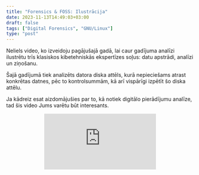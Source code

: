 ```yaml
---
title: "Forensics & FOSS: Ilustrācija"
date: 2023-11-13T14:49:03+03:00
draft: false
tags: ["Digital Forensics", "GNU/Linux"]
type: "post"
---
```

Neliels video, ko izveidoju pagājušajā gadā, lai caur gadījuma analīzi ilustrētu trīs klasiskos kibetehniskās ekspertīzes soļus: datu apstrādi, analīzi un ziņošanu.  

Šajā gadījumā tiek analizēts datora diska attēls, kurā nepieciešams atrast konkrētas datnes, pēc to kontrolsummām, kā arī vispārīgi izpētīt šo diska attēlu.

Ja kādreiz esat aizdomājušies par to, kā notiek digitālo pierādījumu analīze, tad šis video Jums varētu būt interesants.

<center>
  <div class="youtube-video-container">
    <iframe class="youtube-video" src="https://www.youtube.com/embed/ude0OwamgT4?si=2K2qUdOvfqvJxekp" title="YouTube video player" frameborder="0" allow="accelerometer; autoplay; clipboard-write; encrypted-media; gyroscope; picture-in-picture" allowfullscreen></iframe>
  </div>
</center>

